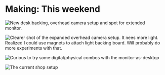 # Making: This weekend

![New desk backing, overhead camera setup and spot for extended monitor.](https://grant-uploader.s3.amazonaws.com/2025-03-09-18-06-40-2000.jpg)

![Clearer shot of the expanded overhead camera setup. It nees more light. Realized I could use magnets to attach light backing board. Will probably do more experiments with that.](https://grant-uploader.s3.amazonaws.com/2025-03-09-18-07-04-2000.jpg)

![Curious to try some digital/physical combos with the monitor-as-desktop](https://grant-uploader.s3.amazonaws.com/2025-03-09-18-07-15-2000.jpg)

![The current shop setup](https://grant-uploader.s3.amazonaws.com/2025-03-09-18-06-46-2000.jpg)